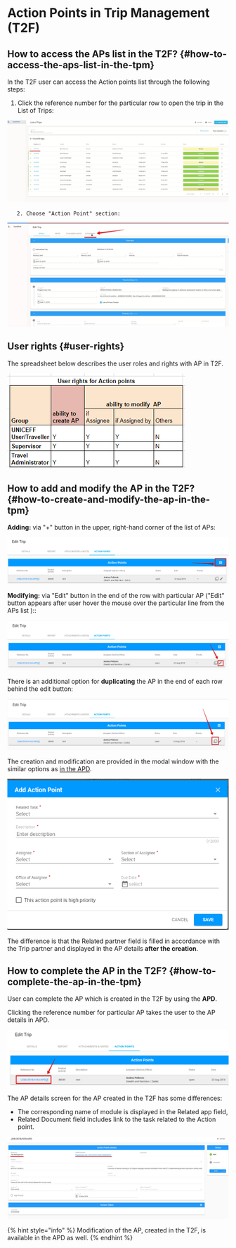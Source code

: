 # Action Points in Trip Management \(T2F\)

## **How to access the APs list in the T2F?** {#how-to-access-the-aps-list-in-the-tpm}

In the T2F user can access the Action points list through the following steps:

1. Click the reference number for the particular row to open the trip in the List of Trips:

![List of trips in T2F](../../.gitbook/assets/41.png)

       2. Choose "Action Point" section:

![&quot;Edit Trip&quot; screen with the &quot;Action Points&quot; section](../../.gitbook/assets/42.png)

## User rights {#user-rights}

The spreadsheet below describes the user roles and rights with AP in T2F.

![User rights with AP in T2F](../../.gitbook/assets/30%20%281%29.png)

## How to add and modify the AP in the T2F? {#how-to-create-and-modify-the-ap-in-the-tpm}

**Adding:**  via "+" button in the upper, right-hand corner of the list of APs:

![Add button](../../.gitbook/assets/50.png)

**Modifying:** via "Edit" button in the end of the row with particular AP  \("Edit" button appears after user hover the mouse over the particular line from the APs list \)::

![Edit button](../../.gitbook/assets/51.png)

There is an additional option for **duplicating** the AP in the end of each row behind the edit button:

![Duplicate button](../../.gitbook/assets/52.png)

The creation and modification are provided in the modal window with the similar options as [in the APD](https://new-company.gitbook.io/action-points-dashboard/~/drafts/-LJsEypD-Q6kFSj9_L1b/primary/product-end-user-documentation/action-points-screens-1/how-to-add-new-action-point).

![Add Action Point modal window in T2F](../../.gitbook/assets/22%20%281%29.png)

The difference is that the Related partner field is filled in accordance with the Trip partner and displayed in the AP details **after the creation**. 

## How to complete the AP in the T2F? {#how-to-complete-the-ap-in-the-tpm}

User can complete the AP which is created in the T2F by using the **APD**. 

Clicking the reference number for particular AP takes the user to the AP details in APD.

![Reference number for AP in T2F](../../.gitbook/assets/63.png)

 The AP details screen for the AP created in the T2F has some differences:

* The corresponding name of module is displayed in the Related app field,
* Related Document field includes link to the task related to the Action point.

![APD: AP Details for AP created in T2F](../../.gitbook/assets/49.png)

{% hint style="info" %}
Modification of the AP, created in the T2F, is available in the APD as well.
{% endhint %}







